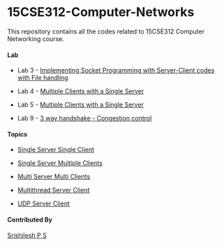 # 15CSE312-Computer-Networks

This repository contains all the codes related to 15CSE312 Computer Networking course.

#### Lab

- Lab 3 - [Implementing Socket Programming with Server-Client codes with File handling](https://github.com/srishilesh/15CSE312-Computer-Networks/tree/master/Lab%203)

- Lab 4 - [Multiple Clients with a Single Server](https://github.com/srishilesh/15CSE312-Computer-Networks/tree/master/Lab%204)

- Lab 5 - [Multiple Clients with a Single Server](https://github.com/srishilesh/15CSE312-Computer-Networks/tree/master/Lab%205)

- Lab 9 - [3 way handshake - Congestion control](https://github.com/srishilesh/15CSE312-Computer-Networks/tree/master/Lab%209/Congestion%20Control)

#### Topics

- [Single Server Single Client](https://github.com/srishilesh/15CSE312-Computer-Networks/tree/master/Single-server-single-client)

- [Single Server Multiple Clients](https://github.com/srishilesh/15CSE312-Computer-Networks/tree/master/Single-server-multiple-clients)

- [Multi Server Multi Clients](https://github.com/srishilesh/15CSE312-Computer-Networks/tree/master/Multi-server-multi-client)

- [Multithread Server Client](https://github.com/srishilesh/15CSE312-Computer-Networks/tree/master/Multithread-server-client)

- [UDP Server Client](https://github.com/srishilesh/15CSE312-Computer-Networks/tree/master/UDP-server-client)

#### Contributed By

[Srishilesh P S](https://github.com/srishilesh)